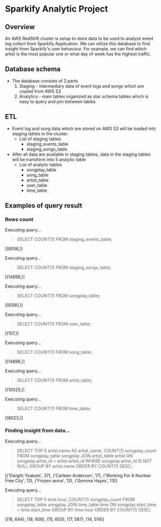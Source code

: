 # Sparkify Analytic Project

## Overview
An AWS RedShift cluster is setup to store data to be used to analyze event log collect from Sparkify Application.
We can utilize this database to find insight from Sparkify's user behaviour. 
For example, we can find which artist is the most popular one or what day of week has the highest traffic.

## Database schema
- The database consists of 2 parts
    1. Staging - intermediary data of event logs and songs which are copied from AWS S3
    2. Analytics - main tables organized as star schema tables which is easy to query and join between tables


## ETL
- Event log and song data which are stored on AWS S3 will be loaded into staging tables in the cluster. 
    - List of staging tables
        - staging_events_table
        - staging_songs_table
- After all data are available in staging tables, data in the staging tables will be transform into 5 analytic table
    - List of analytic tables
        - songplay_table
        - song_table
        - artist_table
        - user_table
        - time_table


## Examples of query result

### Rows count
Executing query...

> SELECT COUNT(1) FROM staging_events_table;

[(8056,)]

Executing query...

> SELECT COUNT(1) FROM staging_songs_table;

[(14896,)]

Executing query...

> SELECT COUNT(1) FROM songplay_table;

[(8390,)]

Executing query...

> SELECT COUNT(1) FROM user_table;

[(107,)]

Executing query...

> SELECT COUNT(1) FROM song_table;

[(14896,)]

Executing query...

> SELECT COUNT(1) FROM artist_table;

[(10025,)]

Executing query...

> SELECT COUNT(1) FROM time_table;

[(8023,)]

### Finding insight from data...
Executing query...

> SELECT TOP 5 artist.name AS artist_name, COUNT(1) songplay_count
FROM songplay_table songplay
JOIN artist_table artist
    ON songplay.artist_id = artist.artist_id
WHERE songplay.artist_id IS NOT NULL
GROUP BY artist.name
ORDER BY COUNT(1) DESC;

[('Dwight Yoakam', 37), ('Carleen Anderson', 17), ('Working For A Nuclear Free City', 13), ('Frozen asma', 13), ('Gemma Hayes', 13)]

Executing query...

> SELECT TOP 5 time.hour, COUNT(1) songplay_count
FROM songplay_table songplay
JOIN time_table time
    ON songplay.start_time = time.start_time
GROUP BY time.hour
ORDER BY COUNT(1) DESC;

[(16, 644), (18, 608), (15, 603), (17, 587), (14, 514)]
